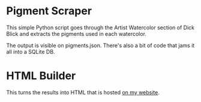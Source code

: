 # Pigment Scraper

This simple Python script goes through the Artist Watercolor section of Dick Blick and extracts the pigments used in each watercolor.

The output is visible on pigments.json.  There's also a bit of code that jams it all into a SQLite DB.

# HTML Builder

This turns the results into HTML that is hosted [on my website](https://hockman.org/pigments/index.html).
